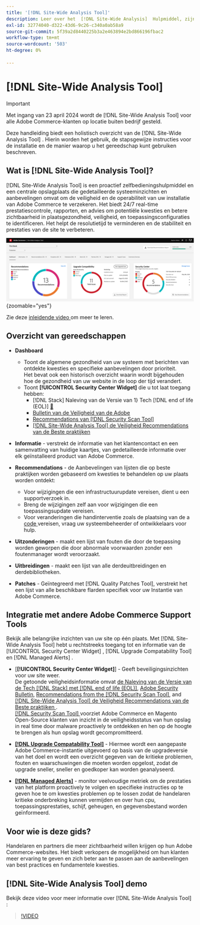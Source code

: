 ```yaml
---
title: '[!DNL Site-Wide Analysis Tool]'
description: Leer over het  [!DNL Site-Wide Analysis]  Hulpmiddel, zijn gebruik, het installatieproces, en hoe te om toegang te krijgen
exl-id: 32774040-d322-43d6-9c26-c340a0ab58a9
source-git-commit: 5f39a2d8440225b3a2e463894e2bd866196fbac2
workflow-type: tm+mt
source-wordcount: '503'
ht-degree: 0%

---
```


# [!DNL Site-Wide Analysis Tool]

>[!IMPORTANT]
>
>Met ingang van 23 april 2024 wordt de [!DNL Site-Wide Analysis Tool] voor alle Adobe Commerce-klanten op locatie buiten bedrijf gesteld.

Deze handleiding biedt een holistisch overzicht van de [!DNL Site-Wide Analysis Tool] . Hierin worden het gebruik, de stapsgewijze instructies voor de installatie en de manier waarop u het gereedschap kunt gebruiken beschreven.

## Wat is [!DNL Site-Wide Analysis Tool]?

[!DNL Site-Wide Analysis Tool] is een proactief zelfbedieningshulpmiddel en een centrale opslagplaats die gedetailleerde systeeminzichten en aanbevelingen omvat om de veiligheid en de operabiliteit van uw installatie van Adobe Commerce te verzekeren. Het biedt 24/7 real-time prestatiescontrole, rapporten, en advies om potentiële kwesties en betere zichtbaarheid in plaatsgezondheid, veiligheid, en toepassingsconfiguraties te identificeren. Het helpt de resolutietijd te verminderen en de stabiliteit en prestaties van de site te verbeteren.

![ plaats-brede het dashboard van het Hulpmiddel van de Analyse ](../../assets/tools/swat-dashboard.png){zoomable="yes"}

Zie deze [ inleidende video ](https://www.youtube.com/watch?v=KW2R8ki_RG4) om meer te leren.

## Overzicht van gereedschappen

- **Dashboard**
   - Toont de algemene gezondheid van uw systeem met berichten van ontdekte kwesties en specifieke aanbevelingen door prioriteit.<br>
Het bevat ook een historisch overzicht waarin wordt bijgehouden hoe de gezondheid van uw website in de loop der tijd verandert.
   - Toont **[!UICONTROL Security Center Widget]** die u tot laat toegang hebben:
      - [!DNL Stack]  Naleving van de Versie van 1&rbrace; Tech  [!DNL end of life (EOL)] [&#128279;](https://experienceleague.adobe.com/docs/commerce-operations/installation-guide/system-requirements.html)
      - [ Bulletin van de Veiligheid van de Adobe ](https://helpx.adobe.com/security/security-bulletin.html)
      - [ Recommendations van  [!DNL Security Scan Tool] ](https://experienceleague.adobe.com/docs/commerce-admin/systems/security/security-scan.html)
      - [[!DNL Site-Wide Analysis Tool]  de Veiligheid Recommendations van de Beste praktijken ](https://experienceleague.adobe.com/docs/commerce-operations/tools/site-wide-analysis-tool/recommendations.html)

- **Informatie** - verstrekt de informatie van het klantencontact en een samenvatting van huidige kaartjes, van gedetailleerde informatie over elk geïnstalleerd product van Adobe Commerce.

- **Recommendations** - de Aanbevelingen van lijsten die op beste praktijken worden gebaseerd om kwesties te behandelen op uw plaats worden ontdekt:
   - Voor wijzigingen die een infrastructuurupdate vereisen, dient u een supportverzoek in.
   - Breng de wijzigingen zelf aan voor wijzigingen die een toepassingsupdate vereisen.
   - Voor veranderingen die handinterventie zoals de plaatsing van de a [ code ](https://experienceleague.adobe.com/docs/commerce-cloud-service/user-guide/architecture/pro-develop-deploy-workflow.html#deployment-workflow) vereisen, vraag uw systeembeheerder of ontwikkelaars voor hulp.

- **Uitzonderingen** - maakt een lijst van fouten die door de toepassing worden geworpen die door abnormale voorwaarden zonder een foutenmanager wordt veroorzaakt.

- **Uitbreidingen** - maakt een lijst van alle derdeuitbreidingen en derdebibliotheken.

- **Patches** - Geïntegreerd met [!DNL Quality Patches Tool], verstrekt het een lijst van alle beschikbare flarden specifiek voor uw Instantie van Adobe Commerce.

## Integratie met andere Adobe Commerce Support Tools

Bekijk alle belangrijke inzichten van uw site op één plaats. Met [!DNL Site-Wide Analysis Tool] hebt u rechtstreeks toegang tot en informatie van de [!UICONTROL Security Center Widget] , [!DNL Upgrade Compatability Tool] en [!DNL Managed Alerts] .

- [**[!UICONTROL Security Center Widget]**] - Geeft beveiligingsinzichten voor uw site weer.<br>
De getoonde veiligheidsinformatie omvat [ de Naleving van de Versie van de Tech  [!DNL Stack]  met  [!DNL end of life (EOL)]](https://experienceleague.adobe.com/docs/commerce-operations/installation-guide/system-requirements.html), [Adobe Security Bulletin](https://helpx.adobe.com/security/security-bulletin.html), [Recommendations from the [!DNL Security Scan Tool]](https://experienceleague.adobe.com/docs/commerce-admin/systems/security/security-scan.html), and [[!DNL Site-Wide Analysis Tool]  de Veiligheid Recommendations van de Beste praktijken ](https://experienceleague.adobe.com/docs/commerce-operations/tools/site-wide-analysis-tool/recommendations.html).<br>
[[!DNL Security Scan Tool] ](https://experienceleague.adobe.com/docs/commerce-admin/systems/security/security-scan.html) voorziet Adobe Commerce en Magento Open-Source klanten van inzicht in de veiligheidsstatus van hun opslag in real time door malware proactively te ontdekken en hen op de hoogte te brengen als hun opslag wordt gecompromitteerd.

- [**[!DNL Upgrade Compatability Tool]**](../../upgrade/upgrade-compatibility-tool/overview.md) - Hiermee wordt een aangepaste Adobe Commerce-instantie uitgevoerd op basis van de upgradeversie van het doel en wordt een overzicht gegeven van de kritieke problemen, fouten en waarschuwingen die moeten worden opgelost, zodat de upgrade sneller, sneller en goedkoper kan worden geanalyseerd.

- [**[!DNL Managed Alerts]**](https://support.magento.com/hc/en-us/sections/360010758472-Managed-alerts-for-Adobe-Commerce) - monitor veelvoudige metriek om de prestaties van het platform proactively te volgen en specifieke instructies op te geven hoe te om kwesties problemen op te lossen zodat de handelaren kritieke onderbreking kunnen vermijden en over hun cpu, toepassingsprestaties, schijf, geheugen, en gegevensbestand worden geïnformeerd.

## Voor wie is deze gids?

Handelaren en partners die meer zichtbaarheid willen krijgen op hun Adobe Commerce-websites. Het biedt verkopers de mogelijkheid om hun klanten meer ervaring te geven en zich beter aan te passen aan de aanbevelingen van best practices en fundamentele kwesties.

## [!DNL Site-Wide Analysis Tool] demo

Bekijk deze video voor meer informatie over [!DNL Site-Wide Analysis Tool] :

>[!VIDEO](https://video.tv.adobe.com/v/344001?quality=12)

